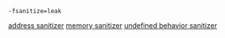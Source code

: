 `-fsanitize=leak`

[address sanitizer](https://clang.llvm.org/docs/AddressSanitizer.html)
[memory sanitizer](https://clang.llvm.org/docs/MemorySanitizer.html)
[undefined behavior sanitizer](https://clang.llvm.org/docs/UndefinedBehaviorSanitizer.html)
